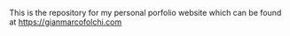 This is the repository for my personal porfolio website which can be found at https://gianmarcofolchi.com

